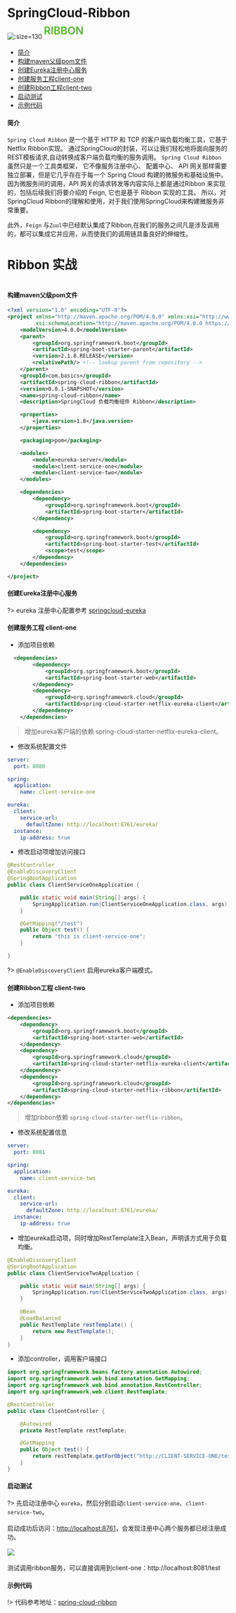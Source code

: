
# SpringCloud-Ribbon

![](../images/spring.png ':size=130') <span style="position: relative; top: -10px;font-size:24px;font-weight: 600; color: #55b432;">RIBBON</span>

- [简介](/framework/springcloud/docs/ribbon?id=简介)
- [构建maven父级pom文件](/framework/springcloud/docs/ribbon?id=构建maven父级pom文件)
- [创建Eureka注册中心服务](/framework/springcloud/docs/ribbon?id=创建Eureka注册中心服务)
- [创建服务工程client-one](/framework/springcloud/docs/ribbon?id=创建服务工程-client-one)
- [创建Ribbon工程client-two](/framework/springcloud/docs/ribbon?id=创建ribbon工程-client-two)
- [启动测试](/framework/springcloud/docs/ribbon?id=启动测试)
- [示例代码](/framework/springcloud/docs/ribbon?id=示例代码)

#### 简介

`Spring Cloud Ribbon` 是一个基于 HTTP 和 TCP 的客户端负载均衡工具，它基于 Netflix Ribbon实现。 通过SpringCloud的封装，可以让我们轻松地将面向服务的REST模板请求,自动转换成客户端负载均衡的服务调用。 `Spring Cloud Ribbon` 虽然只是一个工具类框架， 它不像服务注册中心、 配置中心、 API 网关那样需要独立部署，但是它几乎存在于每一个 Spring Cloud 构建的微服务和基础设施中。 因为微服务间的调用，API 网关的请求转发等内容实际上都是通过Ribbon 来实现的，包括后续我们将要介绍的 Feign, 它也是基于 Ribbon 实现的工具。 所以，对SpringCloud Ribbon的理解和使用，对于我们使用SpringCloud来构建微服务非常重要。

此外，`Feign` 与`Zuul`中已经默认集成了Ribbon,在我们的服务之间凡是涉及调用的，都可以集成它并应用，从而使我们的调用链具备良好的伸缩性。

<h1>Ribbon 实战<h1>

#### 构建maven父级pom文件

``` xml
<?xml version="1.0" encoding="UTF-8"?>
<project xmlns="http://maven.apache.org/POM/4.0.0" xmlns:xsi="http://www.w3.org/2001/XMLSchema-instance"
         xsi:schemaLocation="http://maven.apache.org/POM/4.0.0 https://maven.apache.org/xsd/maven-4.0.0.xsd">
    <modelVersion>4.0.0</modelVersion>
    <parent>
        <groupId>org.springframework.boot</groupId>
        <artifactId>spring-boot-starter-parent</artifactId>
        <version>2.1.8.RELEASE</version>
        <relativePath/> <!-- lookup parent from repository -->
    </parent>
    <groupId>com.basics</groupId>
    <artifactId>spring-cloud-ribbon</artifactId>
    <version>0.0.1-SNAPSHOT</version>
    <name>spring-cloud-ribbon</name>
    <description>SpringCloud 负载均衡组件 Ribbon</description>

    <properties>
        <java.version>1.8</java.version>
    </properties>

    <packaging>pom</packaging>

    <modules>
        <module>eureka-server</module>
        <module>client-service-one</module>
        <module>client-service-two</module>
    </modules>

    <dependencies>
        <dependency>
            <groupId>org.springframework.boot</groupId>
            <artifactId>spring-boot-starter</artifactId>
        </dependency>

        <dependency>
            <groupId>org.springframework.boot</groupId>
            <artifactId>spring-boot-starter-test</artifactId>
            <scope>test</scope>
        </dependency>
    </dependencies>

</project>
```

#### 创建Eureka注册中心服务

?> eureka 注册中心配置参考 [springcloud-eureka](/framework/springcloud/springcloud?id=springcloud-eureka)

#### 创建服务工程 client-one

- 添加项目依赖

``` xml
  <dependencies>
		<dependency>
			<groupId>org.springframework.boot</groupId>
			<artifactId>spring-boot-starter-web</artifactId>
		</dependency>
		<dependency>
			<groupId>org.springframework.cloud</groupId>
			<artifactId>spring-cloud-starter-netflix-eureka-client</artifactId>
		</dependency>
	</dependencies>
```

> 增加eureka客户端的依赖 spring-cloud-starter-netflix-eureka-client。

- 修改系统配置文件

``` yaml
server:
  port: 8080

spring:
  application:
    name: client-service-one

eureka:
  client:
    service-url:
      defaultZone: http://localhost:8761/eureka/
  instance:
    ip-address: true
```

- 修改启动项增加访问接口

``` java
@RestController
@EnableDiscoveryClient
@SpringBootApplication
public class ClientServiceOneApplication {

    public static void main(String[] args) {
        SpringApplication.run(ClientServiceOneApplication.class, args);
    }

    @GetMapping("/test")
    public Object test() {
        return "this is client-service-one";
    }

}
```

?>  `@EnableDiscoveryClient` 启用eureka客户端模式。

#### 创建Ribbon工程 client-two

- 添加项目依赖

``` xml
<dependencies>
    <dependency>
        <groupId>org.springframework.boot</groupId>
        <artifactId>spring-boot-starter-web</artifactId>
    </dependency>
    <dependency>
        <groupId>org.springframework.cloud</groupId>
        <artifactId>spring-cloud-starter-netflix-eureka-client</artifactId>
    </dependency>
    <dependency>
        <groupId>org.springframework.cloud</groupId>
        <artifactId>spring-cloud-starter-netflix-ribbon</artifactId>
    </dependency>
</dependencies>
```

> 增加ribbon依赖 `spring-cloud-starter-netflix-ribbon`。

- 修改系统配置信息

``` yaml
server:
  port: 8081

spring:
  application:
    name: client-service-two

eureka:
  client:
    service-url:
      defaultZone: http://localhost:8761/eureka/
  instance:
    ip-address: true
```

- 增加eureka启动项，同时增加RestTemplate注入Bean，声明该方式用于负载均衡。

``` java
@EnableDiscoveryClient
@SpringBootApplication
public class ClientServiceTwoApplication {

    public static void main(String[] args) {
        SpringApplication.run(ClientServiceTwoApplication.class, args);
    }

    @Bean
    @LoadBalanced
    public RestTemplate restTemplate() {
        return new RestTemplate();
    }
}
```

- 添加controller，调用客户端接口

``` java
import org.springframework.beans.factory.annotation.Autowired;
import org.springframework.web.bind.annotation.GetMapping;
import org.springframework.web.bind.annotation.RestController;
import org.springframework.web.client.RestTemplate;

@RestController
public class ClientController {

    @Autowired
    private RestTemplate restTemplate;

    @GetMapping
    public Object test() {
        return restTemplate.getForObject("http://CLIENT-SERVICE-ONE/test",String.class);
    }
}
```

#### 启动测试

?> 先启动注册中心 `eureka`，然后分别启动`client-service-one`、`client-service-two`。<br><br>
启动成功后访问：[http://localhost:8761](http://localhost:8761)，会发现注册中心两个服务都已经注册成功。<br><br>
![](../images/WX20190924-145520.png)<br><br>
测试调用ribbon服务，可以直接调用到client-one：http://localhost:8081/test

#### 示例代码

!> 代码参考地址：[spring-cloud-ribbon](https://github.com/zhangbiy/basics_projects/tree/master/projects/springcloud/spring-cloud-ribbon)
